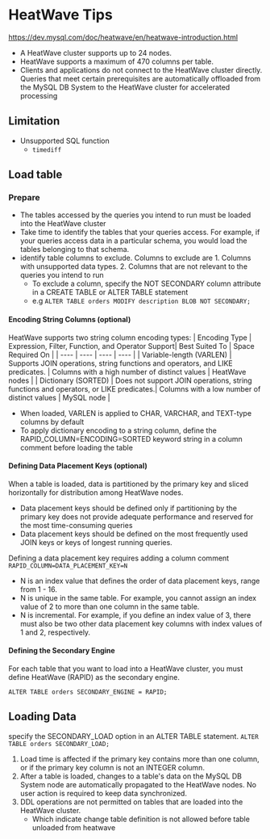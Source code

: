# HeatWave Tips
https://dev.mysql.com/doc/heatwave/en/heatwave-introduction.html
- A HeatWave cluster supports up to 24 nodes.
- HeatWave supports a maximum of 470 columns per table.
- Clients and applications do not connect to the HeatWave cluster directly. Queries that meet certain prerequisites are automatically offloaded from the MySQL DB System to the HeatWave cluster for accelerated processing

## Limitation
- Unsupported SQL function
    - `timediff`
## Load table
### Prepare
- The tables accessed by the queries you intend to run must be loaded into the HeatWave cluster
- Take time to identify the tables that your queries access. For example, if your queries access data in a particular schema, you would load the tables belonging to that schema.
- identify table columns to exclude. Columns to exclude are 1. Columns with unsupported data types. 2. Columns that are not relevant to the queries you intend to run
    - To exclude a column, specify the NOT SECONDARY column attribute in a CREATE TABLE or ALTER TABLE statement
    - e.g `ALTER TABLE orders MODIFY description BLOB NOT SECONDARY;`
#### Encoding String Columns (optional)
HeatWave supports two string column encoding types:
| Encoding Type	| Expression, Filter, Function, and Operator Support|	Best Suited To |	Space Required On |
| ----          | ----                                              | ----          | ----                |
| Variable-length (VARLEN) |	Supports JOIN operations, string functions and operators, and LIKE predicates. | Columns with a high number of distinct values | HeatWave nodes |
| Dictionary (SORTED) |	Does not support JOIN operations, string functions and operators, or LIKE predicates.| Columns with a low number of distinct values	| MySQL node |
        
- When loaded, VARLEN is applied to CHAR, VARCHAR, and TEXT-type columns by default
- To apply dictionary encoding to a string column, define the RAPID_COLUMN=ENCODING=SORTED keyword string in a column comment before loading the table

#### Defining Data Placement Keys (optional)
When a table is loaded, data is partitioned by the primary key and sliced horizontally for distribution among HeatWave nodes. 
- Data placement keys should be defined only if partitioning by the primary key does not provide adequate performance and reserved for the most time-consuming queries
- Data placement keys should be defined on the most frequently used JOIN keys or keys of longest running queries.

Defining a data placement key requires adding a column comment `RAPID_COLUMN=DATA_PLACEMENT_KEY=N`
- N is an index value that defines the order of data placement keys, range from 1 - 16.
- N is unique in the same table. For example, you cannot assign an index value of 2 to more than one column in the same table.
- N is incremental. For example, if you define an index value of 3, there must also be two other data placement key columns with index values of 1 and 2, respectively.

#### Defining the Secondary Engine
For each table that you want to load into a HeatWave cluster, you must define HeatWave (RAPID) as the secondary engine.
```
ALTER TABLE orders SECONDARY_ENGINE = RAPID;
```


## Loading Data
specify the SECONDARY_LOAD option in an ALTER TABLE statement. `ALTER TABLE orders SECONDARY_LOAD;`

1. Load time is affected if the primary key contains more than one column, or if the primary key column is not an INTEGER column. 
1. After a table is loaded, changes to a table's data on the MySQL DB System node are automatically propagated to the HeatWave nodes. No user action is required to keep data synchronized. 
1. DDL operations are not permitted on tables that are loaded into the HeatWave cluster.
    - Which indicate change table definition is not allowed before table unloaded from heatwave  

